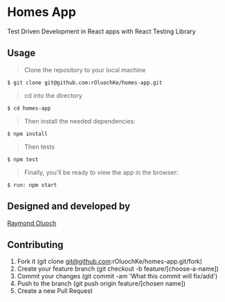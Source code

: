 # Homes App

Test Driven Development in React apps with React Testing Library

## Usage

> Clone the repository to your local machine

```
$ git clone git@github.com:rOluochKe/homes-app.git
```

> cd into the directory

```
$ cd homes-app
```

> Then install the needed dependencies:

```
$ npm install
```

> Then tests

```
$ npm test
```

> Finally, you'll be ready to view the app in the browser:

```
$ run: npm start
```

## Designed and developed by

[Raymond Oluoch](https://github.com/rOluochKe)

## Contributing

1. Fork it (git clone git@github.com:rOluochKe/homes-app.git/fork)
2. Create your feature branch (git checkout -b feature/[choose-a-name])
3. Commit your changes (git commit -am 'What this commit will fix/add')
4. Push to the branch (git push origin feature/[chosen name])
5. Create a new Pull Request
